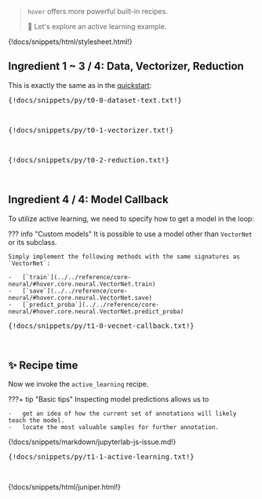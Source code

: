 > `hover` offers more powerful built-in recipes.
>
> :ferris_wheel: Let's explore an active learning example.

{!docs/snippets/html/stylesheet.html!}

## **Ingredient 1 ~ 3 / 4: Data, Vectorizer, Reduction**

This is exactly the same as in the [quickstart](../t0-quickstart/):

<pre data-executable>
{!docs/snippets/py/t0-0-dataset-text.txt!}
</pre><br>

<pre data-executable>
{!docs/snippets/py/t0-1-vectorizer.txt!}
</pre><br>

<pre data-executable>
{!docs/snippets/py/t0-2-reduction.txt!}
</pre><br>


## **Ingredient 4 / 4: Model Callback**

To utilize active learning, we need to specify how to get a model in the loop:

??? info "Custom models"
    It is possible to use a model other than `VectorNet` or its subclass.

    Simply implement the following methods with the same signatures as `VectorNet`:

    -   [`train`](../../reference/core-neural/#hover.core.neural.VectorNet.train)
    -   [`save`](../../reference/core-neural/#hover.core.neural.VectorNet.save)
    -   [`predict_proba`](../../reference/core-neural/#hover.core.neural.VectorNet.predict_proba)

<pre data-executable>
{!docs/snippets/py/t1-0-vecnet-callback.txt!}
</pre><br>


## :sparkles: **Recipe time**

Now we invoke the `active_learning` recipe.

???+ tip "Basic tips"
    Inspecting model predictions allows us to

    -   get an idea of how the current set of annotations will likely teach the model.
    -   locate the most valuable samples for further annotation.

{!docs/snippets/markdown/jupyterlab-js-issue.md!}

<pre data-executable>
{!docs/snippets/py/t1-1-active-learning.txt!}
</pre><br>

{!docs/snippets/html/juniper.html!}
